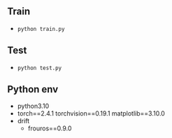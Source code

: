 ## Train
- `python train.py`

## Test
- `python test.py`

## Python env
- python3.10
- torch==2.4.1 torchvision==0.19.1 matplotlib==3.10.0
- drift
  - frouros==0.9.0